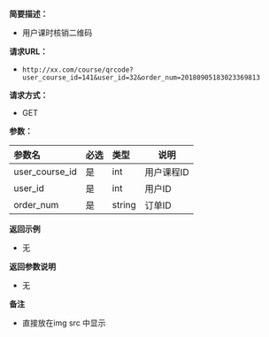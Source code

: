 
    
**简要描述：** 

- 用户课时核销二维码

**请求URL：** 
- ` http://xx.com/course/qrcode?user_course_id=141&user_id=32&order_num=20180905183023369813 `
  
**请求方式：**
- GET 

**参数：** 

|参数名|必选|类型|说明|
|:----    |:---|:----- |-----   |
|user_course_id |是  |int |用户课程ID   |
|user_id |是  |int |用户ID   |
|order_num |是  |string |订单ID   |

 **返回示例**

- 无

 **返回参数说明** 

- 无

 **备注** 

- 直接放在img src 中显示